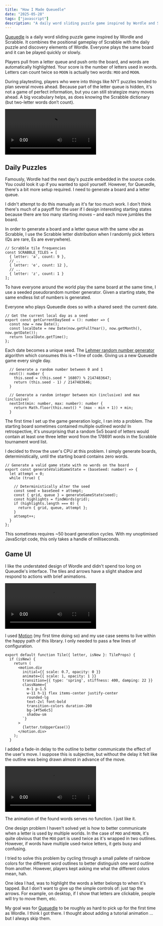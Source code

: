 ```yaml
---
title: "How I Made Queuedle"
date: "2025-05-28"
tags: ["javascript"]
description: "A daily word sliding puzzle game inspired by Wordle and Scrabble."
---
```


[Queuedle](https://queuedle.com) is a daily word sliding puzzle game inspired by Wordle and Scrabble. It combines the positional gameplay of Scrabble with the daily puzzle and discovery elements of Wordle. Everyone plays the same board and it can be played quickly or slowly.

Players pull from a letter queue and push onto the board, and words are automatically highlighted. Your score is the number of letters used in words. Letters can count twice so `MOON` is actually two words: `MOO` and `MOON`.

During playtesting, players who were into things like NYT puzzles tended to plan several moves ahead. Because part of the letter queue is hidden, it's not a game of perfect information, but you can still strategize many moves ahead. A big vocabulary helps, as does knowing the Scrabble dictionary (but two-letter words don’t count).

![A game of Queuedle being played.](overview.mp4)

## Daily Puzzles

Famously, Wordle had the next day's puzzle embedded in the source code. You could look it up if you wanted to spoil yourself. However, for Queuedle, there's a bit more setup required. I need to generate a board and a letter queue.

I didn't attempt to do this manually as it's far too much work. I don't think there's much of a payoff for the user if I design interesting starting states because there are too many starting _moves_ – and each move jumbles the board.

In order to generate a board and a letter queue with the same *vibe* as Scrabble, I use the Scrabble letter distribution when I randomly pick letters (Qs are rare, Es are everywhere).

```tsx
// Scrabble tile frequencies
const SCRABBLE_TILES = [
  { letter: 'a', count: 9 },
  // ..
  { letter: 'e', count: 12 },
  // ..
  { letter: 'z', count: 1 }
];
```

To have everyone around the world play the same board at the same time, I use a seeded pseudorandom number generator. Given a starting state, the same endless list of numbers is generated.

Everyone who plays Queuedle does so with a shared seed: the current date.

```tsx
// Get the current local day as a seed
export const getCurrentDaySeed = (): number => {
  const now = new Date();
  const localDate = new Date(now.getFullYear(), now.getMonth(), now.getDate());
  return localDate.getTime();
};
```

Each date becomes a unique seed. The [Lehmer random number generator](https://en.wikipedia.org/wiki/Lehmer_random_number_generator) algorithm which consumes this is ~1 line of code. Giving us a new Queuedle game every single day.

```tsx
  // Generate a random number between 0 and 1
  next(): number {
    this.seed = (this.seed * 16807) % 2147483647;
    return (this.seed - 1) / 2147483646;
  }

  // Generate a random integer between min (inclusive) and max (inclusive)
  nextInt(min: number, max: number): number {
    return Math.floor(this.next() * (max - min + 1)) + min;
  }
```

The first time I set up the game generation logic, I ran into a problem. The starting board sometimes contained multiple outlined words! In retrospective, it's unsurprising that a random 5x5 board of letters would contain at least one three letter word from the 178691 words in the Scrabble tournament word list.

I decided to throw the user's CPU at this problem. I simply generate boards, deterministically, until the starting board contains zero words.

```tsx
// Generate a valid game state with no words on the board
export const generateValidGameState = (baseSeed: number) => {
  let attempt = 0;
  while (true) {
  
    // Deterministically alter the seed
    const seed = baseSeed + attempt;
    const { grid, queue } = generateGameState(seed);
    const highlights = findWords(grid);
    if (highlights.length === 0) {
      return { grid, queue, attempt };
    }
    attempt++;
  }
};
```

This sometimes requires ~50 board generation cycles. With my unoptimised JavaScript code, this only takes a handle of milliseconds.

## Game UI

I like the understated design of Wordle and didn't spend too long on Queuedle's interface. The tiles and arrows have a slight shadow and respond to actions with brief animations.

![Zoomed in view of shadows and tile animations.](shadows.mp4)

I used [Motion](https://motion.dev) (my first time doing so) and my use case seems to live within the happy path of this library. I only needed to pass a few lines of configuration.

```tsx
export default function Tile({ letter, isNew }: TileProps) {
  if (isNew) {
    return (
      <motion.div
        initial={{ scale: 0.7, opacity: 0 }}
        animate={{ scale: 1, opacity: 1 }}
        transition={{ type: 'spring', stiffness: 400, damping: 22 }}
        className={`
          m-1 p-1.5
          w-11 h-11 flex items-center justify-center
          rounded-lg
          text-2xl font-bold
          transition-colors duration-200
          bg-[#f5e6c5]
          shadow-sm
        `}
      >
        {letter.toUpperCase()}
      </motion.div>
    );
  }
```

I added a fade-in delay to the outline to better communicate the effect of the user's move. I suppose this is subjective, but without the delay it felt like the outline was being drawn almost in advance of the move.

![Zoomed in view of the word list animation.](words.mp4)

The animation of the found words serves no function. I just like it.

One design problem I haven't solved yet is how to better communicate when a letter is used by multiple worlds. In the case of `MOO` and `MOON`, it's quite obvious that the `MOO` part is used twice as it's wrapped in two outlines. However, if words have multiple used-twice letters, it gets busy and confusing.

I tried to solve this problem by cycling through a small pallete of rainbow colors for the different word outlines to better distinguish one word outline from another. However, players kept asking me what the different colors mean, hah.

One idea I had, was to highlight the words a letter belongs to when it's tapped. But I don't want to give up the simple controls of: just tap the arrows. For example, on desktop, if I show that letters are clickable, people will try to move them, etc.

My goal was for [Queuedle](https://queuedle.com) to be roughly as hard to pick up for the first time as Wordle. I think I got there. I thought about adding a tutorial animation ... but I always skip them.
